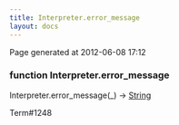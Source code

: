 ```yaml
---
title: Interpreter.error_message
layout: docs
---
```


<div class="bottom_right_note">Page generated at 2012-06-08 17:12</div>
<h3><span class="minor">function</span> Interpreter.error_message</h3>

Interpreter.error_message(_) -> <a href="/docs/String.html">String</a>
<p></p>

<p><span class="extra_minor">Term#1248</span></p>
